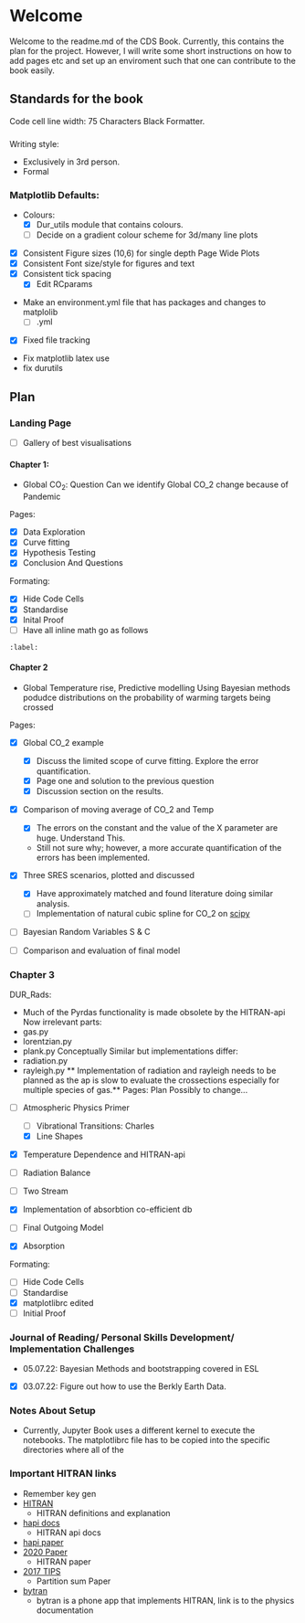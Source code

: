 # Welcome
Welcome to the readme.md of the CDS Book. Currently, this contains the plan for the project. However, I will write some short instructions on how to add pages etc and set up an enviroment such that one can contribute to the book easily. 

## Standards for the book
Code cell line width: 75 Characters
Black Formatter. 
###
Writing style: 
- Exclusively in 3rd person.
- Formal
### Matplotlib Defaults:
- Colours:
    - [x] Dur_utils module that contains colours.
    - [ ] Decide on a gradient colour scheme for 3d/many line plots
- [x] Consistent Figure sizes (10,6) for single depth Page Wide Plots
- [x] Consistent Font size/style for figures and text 
- [x] Consistent tick spacing 
    - [x] Edit RCparams
- Make an environment.yml file that has packages and changes to matplolib 
    - [ ] .yml
- [x] Fixed file tracking
- Fix matplotlib latex use
- fix durutils

## Plan 
### Landing Page
- [ ] Gallery of best visualisations
#### Chapter 1:
- Global $\textrm{CO}_2$: Question Can we identify Global CO_2 change because of Pandemic 

Pages:
- [x] Data Exploration
- [x] Curve fitting
- [x] Hypothesis Testing 
- [x] Conclusion And Questions

Formating:
- [x] Hide Code Cells
- [x] Standardise
- [x] Inital Proof
- [ ] Have all inline math go as follows
```{math}
:label:
```
#### Chapter 2
- Global Temperature rise, Predictive modelling 
Using Bayesian methods podudce distributions on the probability of warming targets being crossed

Pages:
- [x] Global CO_2 example
    - [x] Discuss the limited scope of curve fitting. Explore the error quantification.
    - [x] Page one and solution to the previous question
    - [x] Discussion section on the results.
- [x] Comparison of moving average of CO_2 and Temp
    - [x] The errors on the constant and the value of the X parameter are huge. Understand This.
    - Still not sure why; however, a more accurate quantification of the errors has been implemented.
- [x] Three SRES scenarios, plotted and discussed
    - [x] Have approximately matched and found literature doing similar analysis.
    - [ ] Implementation of natural cubic spline for CO_2 on [scipy](https://docs.scipy.org/doc/scipy/reference/generated/scipy.interpolate.CubicSpline.html) 
- [ ] Bayesian Random Variables S & C

- [ ] Comparison and evaluation of final model

### Chapter 3
DUR_Rads: 
- Much of the Pyrdas functionality is made obsolete by the HITRAN-api
Now irrelevant parts:
- gas.py
- lorentzian.py
- plank.py
Conceptually Similar but implementations differ:
- radiation.py
- rayleigh.py
** Implementation of radiation and rayleigh needs to be planned as the ap is slow to evaluate the crossections especially for multiple species of gas.**
Pages:
Plan Possibly to change...
- [ ] Atmospheric Physics Primer
    - [ ] Vibrational Transitions: Charles
    - [x] Line Shapes 
- [x] Temperature Dependence and HITRAN-api
- [ ] Radiation Balance 
- [ ] Two Stream
- [x] Implementation of absorbtion co-efficient db
- [ ] Final Outgoing Model

- [x] Absorption

Formating:
- [ ] Hide Code Cells
- [ ] Standardise
 - [x] matplotlibrc edited
- [ ] Initial Proof

### Journal of Reading/ Personal Skills Development/ Implementation Challenges
- 05.07.22: Bayesian Methods and bootstrapping covered in ESL
- [x] 03.07.22: Figure out how to use the Berkly Earth Data.

### Notes About Setup
- Currently, Jupyter Book uses a different kernel to execute the notebooks. The matplotlibrc file has to be copied into the specific directories where all of the 

### Important HITRAN links
- Remember key gen 
- [HITRAN](https://hitran.org/docs/definitions-and-units/)
    - HITRAN definitions and explanation
- [hapi docs](https://hitran.org/static/hapi/hapi_manual.pdf)
    - HITRAN api docs
- [hapi paper](https://www.sciencedirect.com/science/article/pii/S0022407315302466?via%3Dihub)
- [2020 Paper](https://www.sciencedirect.com/science/article/pii/S0022407321004416?via%3Dihub)
    - HITRAN paper
- [2017 TIPS](https://www.sciencedirect.com/science/article/pii/S0022407321002065)
    - Partition sum Paper
- [bytran](http://www.bytran.org/howtolbl.htm)
    - bytran is a phone app that implements HITRAN, link is to the physics documentation 